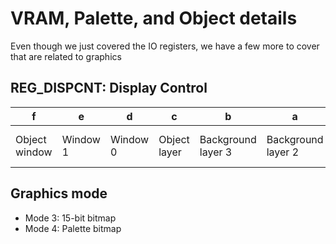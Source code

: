 # VRAM, Palette, and Object details

Even though we just covered the IO registers, we have a few more to cover that
are related to graphics

## REG_DISPCNT: Display Control

<table>
  <thead>
    <tr>
      <th>f</th>
      <th>e</th>
      <th>d</th>
      <th>c</th>
      <th>b</th>
      <th>a</th>
      <th>9</th>
      <th>8</th>
      <th>7</th>
      <th>6</th>
      <th>5</th>
      <th>4</th>
      <th>3</th>
      <th>2</th>
      <th>1</th>
      <th>0</th>
    </tr>
  <tbody>
    <tr>
      <td>Object window</td>
      <td>Window 1</td>
      <td>Window 0</td>
      <td>Object layer</td>
      <td>Background layer 3</td>
      <td>Background layer 2</td>
      <td>Background layer 1</td>
      <td>Background layer 0</td>
      <td>Force screen blank</td>
      <td>Object mapping</td>
      <td>HB OAM unlock</td>
      <td>Page select</td>
      <td>Game Boy mode</td>
      <td colspan=3>Mode</td>
    </tr>
  </tbody>
</table>

## Graphics mode

-   Mode 3: 15-bit bitmap
-   Mode 4: Palette bitmap
